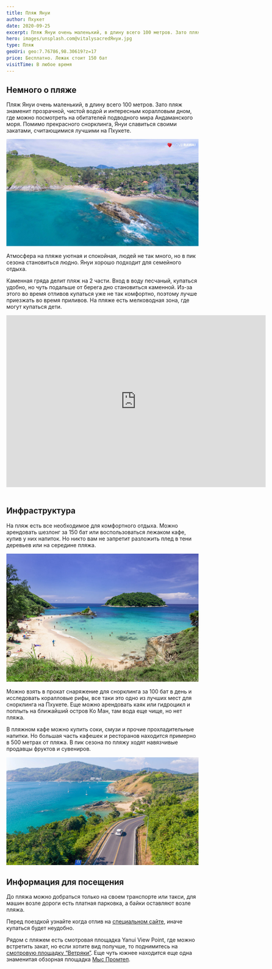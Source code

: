 ```yaml
---
title: Пляж Януи
author: Пхукет
date: 2020-09-25
excerpt: Пляж Януи очень маленький, в длину всего 100 метров. Зато пляж знаменит прозрачной, чистой водой и интересным коралловым дном.
hero: images/unsplash.com@vitalysacredЯнуи.jpg
type: Пляж
geoUri: geo:7.76786,98.30619?z=17
price: Бесплатно. Лежак стоит 150 бат
visitTime: В любое время
---
```



## Немного о пляже
Пляж Януи очень маленький, в длину всего 100 метров. Зато пляж знаменит прозрачной, чистой водой и интересным коралловым дном, где можно посмотреть на обитателей подводного мира Андаманского моря. Помимо прекрасного снорклинга, Януи славиться своими закатами, считающимися лучшими на Пхукете.

![Пляж Януи Yanui Beach](images/loverawai.comВетряки1.jpg "Закат. Источник loverawai.com")


Атмосфера на пляже уютная и спокойная, людей не так много, но в пик сезона становиться людно. Януи хорошо подходит для семейного отдыха.



Каменная гряда делит пляж на 2 части. Вход в воду песчаный, купаться удобно, но чуть подальше от берега дно становиться каменной. Из-за этого во время отливов купаться уже не так комфортно, поэтому лучше приезжать во время приливов. На пляже есть мелководная зона, где могут купаться дети. 

<iframe src="https://www.google.com/maps/embed?pb=!4v1607094067754!6m8!1m7!1sCAoSK0FGMVFpcE42aG1CVFN6U3M5bkRBbjJ4M21ORmo0cGg0c1hYbFRRUnVQams.!2m2!1d7.7677178!2d98.3064575!3f339.86784824903367!4f-13.880348007053072!5f0.7820865974627469" width="680" height="450" frameborder="0" style="border:0;" allowfullscreen="" aria-hidden="false" tabindex="0"></iframe>
<br></br>

## Инфраструктура 
На пляж есть все необходимое для комфортного отдыха. Можно арендовать шезлонг за 150 бат или воспользоваться лежаком кафе, купив у них напиток. Но никто вам не запретит разложить плед в тени деревьев или на середине пляжа. 

![Пляж Януи Yanui Beach](images/JoeySantini.comЯнуи.jpg "Закат. Источник JoeySantini.com")

Можно взять в прокат снаряжение для снорклинга за 100 бат в день и исследовать коралловые рифы, все таки это одно из лучших мест для снорклинга на Пхукете. Еще можно арендовать каяк или гидроцикл и поплыть на ближайший остров Ко Ман, там вода еще чище, но нет пляжа.


В пляжном кафе можно купить соки, смузи и прочие прохладительные напитки. Но большая часть кафешек и ресторанов находится примерно в 500 метрах от пляжа. В пик сезона по пляжу ходят навязчивые продавцы фруктов и сувениров.
 
![Пляж Януи Yanui Beach](images/loverawai.comВетряки.jpg "Закат. Источник loverawai.com")

## Информация для посещения
До пляжа можно добраться только на своем транспорте или такси, для машин возле дороги есть платная парковка, а байки оставляют возле пляжа.


Перед поездкой узнайте когда отлив на [специальном сайте](https://www.tide-forecast.com/locations/Phuket/tides/latest), иначе купаться будет неудобно.


Рядом с пляжем есть смотровая площадка Yanui View Point, где можно встретить закат, но если хотите вид получше, то поднимитесь на [смотровую площадку “Ветряки”](https://we-travel.today/tajland/phuket/smotrovaya-ploshadka-vetryaki/). Еще чуть южнее находится еще одна знаменитая обзорная площадка [Мыс Промтеп](https://we-travel.today/tajland/phuket/mys-promtep/).

